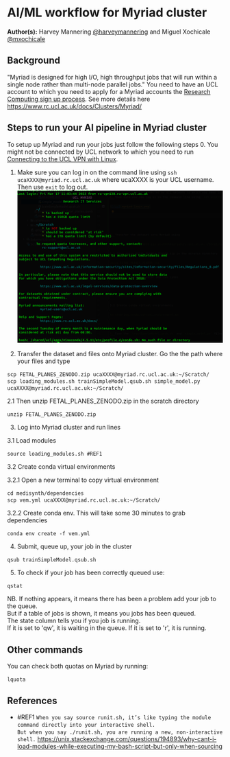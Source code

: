 # AI/ML workflow for Myriad cluster
**Author(s):** Harvey Mannering [@harveymannering](https://github.com/harveymannering) and Miguel Xochicale [@mxochicale](https://github.com/mxochicale)

## Background
"Myriad is designed for high I/O, high throughput jobs that will run within a single node rather than multi-node parallel jobs."
You need to have an UCL account to which you need to apply for a Myriad accounts the [Research Computing sign up process](https://www.rc.ucl.ac.uk/docs/Account_Services/).
See more details here https://www.rc.ucl.ac.uk/docs/Clusters/Myriad/

## Steps to run your AI pipeline in Myriad cluster
To setup up Myriad and run your jobs just follow the following steps
0. You might not be connected by UCL network to which you need to run [Connecting to the UCL VPN with Linux](https://www.ucl.ac.uk/isd/how-to/connecting-to-ucl-vpn-linux).
1. Make sure you can log in on the command line using `ssh ucaXXXX@myriad.rc.ucl.ac.uk` where ucaXXXX is your UCL username. Then use `exit` to log out.
![fig](fig1.png)

2. Transfer the dataset and files onto Myriad cluster. Go the the path where your files and type
```
scp FETAL_PLANES_ZENODO.zip ucaXXXX@myriad.rc.ucl.ac.uk:~/Scratch/
scp loading_modules.sh trainSimpleModel.qsub.sh simple_model.py ucaXXXX@myriad.rc.ucl.ac.uk:~/Scratch/
```
2.1 Then unzip FETAL_PLANES_ZENODO.zip in the scratch directory
```
unzip FETAL_PLANES_ZENODO.zip
```

3. Log into Myriad cluster and run lines 

3.1 Load modules 
```
source loading_modules.sh #REF1  
```
3.2 Create conda virtual environments
 
3.2.1 Open a new terminal to copy virtual environment
```
cd medisynth/dependencies
scp vem.yml ucaXXXX@myriad.rc.ucl.ac.uk:~/Scratch/
```
3.2.2 Create conda env. This will take some 30 minutes to grab dependencies 
```
conda env create -f vem.yml
```

4. Submit, queue up, your job in the cluster
```
qsub trainSimpleModel.qsub.sh 
```

5. To check if your job has been correctly queued use:
```
qstat
```

NB. If nothing appears, it means there has been a problem add your job to the queue.  
But  if a table of jobs is shown, it means you jobs has been queued.  
The state column tells you if you job is running.  
If it is set to 'qw', it is waiting in the queue.  If it is set to 'r', it is running.

## Other commands
You can check both quotas on Myriad by running:
```
lquota
```


## References
* #REF1 `When you say source runit.sh, it’s like typing the module command directly into your interactive shell.`  
        `But when you say ./runit.sh, you are running a new, non-interactive shell.`
        https://unix.stackexchange.com/questions/194893/why-cant-i-load-modules-while-executing-my-bash-script-but-only-when-sourcing
